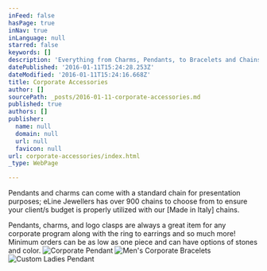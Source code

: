 ```yaml
---
inFeed: false
hasPage: true
inNav: true
inLanguage: null
starred: false
keywords: []
description: 'Everything from Charms, Pendants, to Bracelets and Chains.'
datePublished: '2016-01-11T15:24:28.253Z'
dateModified: '2016-01-11T15:24:16.668Z'
title: Corporate Accessories
author: []
sourcePath: _posts/2016-01-11-corporate-accessories.md
published: true
authors: []
publisher:
  name: null
  domain: null
  url: null
  favicon: null
url: corporate-accessories/index.html
_type: WebPage

---
```

Pendants and charms can come with a standard chain for presentation purposes; eLine Jewellers has over 900 chains to choose from to ensure your client/s budget is properly utilized with our \[Made in Italy\] chains. 

Pendants, charms, and logo clasps are always a great item for any corporate program along with the ring to earrings and so much more!   Minimum orders can be as low as one piece and can have options of stones and color.
![Corporate Pendant](https://the-grid-user-content.s3-us-west-2.amazonaws.com/b07e27e6-c3ae-4108-b4cc-a9fdcb15f90d.JPG)
![Men's Corporate Bracelets](https://the-grid-user-content.s3-us-west-2.amazonaws.com/033f8ab7-9499-455c-b161-f694dec4325d.jpg)
![Custom Ladies Pendant](https://the-grid-user-content.s3-us-west-2.amazonaws.com/c4b551c7-9a04-431d-9cc3-b9642dcbfc9c.jpg)